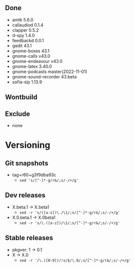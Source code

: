 ## Done
- amtk 5.6.0
- callaudiod 0.1.4
- clapper 0.5.2
- d-spy 1.4.0
- feedbackd 0.0.1
- gedit 43.1
- gnome-boxes 43.1
- gnome-calls v43.0
- gnome-endeavour v43.0
- gnome-latex 3.40.0
- gnome-podcasts master(2022-11-01)
- gnome-sound-recorder 43.beta
- sofia-sip 1.13.9

## Wontbuild

## Exclude
- none

# Versioning
## Git snapshots
* tag+r60+g3f9dba93c
  * `sed 's/[^-]*-g/r&/;s/-/+/g'`

## Dev releases
* X.beta.1 -> X.beta1
  * `sed -r 's/([a-z])\./\1/;s/[^-]*-g/r&/;s/-/+/g'`
* X.0.beta.1 -> X.0beta1
  * `sed -r 's/\.([a-z])/\1/;s/[^-]*-g/r&/;s/-/+/g'`

## Stable releases
* pkgver: 1 -> 0.1
* X -> X.0
  * `sed -r '/\.([0-9])/!s/$/\.0/;s/[^-]*-g/r&/;s/-/+/g'`